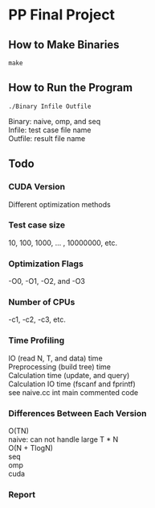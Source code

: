 # PP Final Project
## How to Make Binaries
```
make
```
## How to Run the Program
```
./Binary Infile Outfile
```
Binary: naive, omp, and seq\
Infile: test case file name\
Outfile: result file name
## Todo
### CUDA Version
Different optimization methods
### Test case size
10, 100, 1000, ... , 10000000, etc.
### Optimization Flags
-O0, -O1, -O2, and -O3
### Number of CPUs
-c1, -c2, -c3, etc.
### Time Profiling
IO (read N, T, and data) time\
Preprocessing (build tree) time\
Calculation time (update, and query)\
Calculation IO time (fscanf and fprintf)\
see naive.cc int main commented code
### Differences Between Each Version
O(TN)\
naive: can not handle large T * N\
O(N + TlogN)\
seq\
omp\
cuda
### Report
